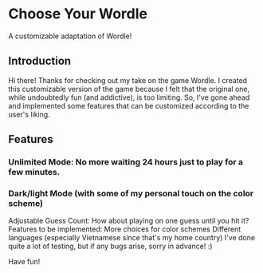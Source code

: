# Choose Your Wordle
A customizable adaptation of Wordle!

## Introduction
Hi there! Thanks for checking out my take on the game Wordle. I created this customizable version of the game because I felt that the original one, while undoubtedly fun (and addictive), is too limiting. So, I've gone ahead and implemented some features that can be customized according to the user's liking.

## Features
### Unlimited Mode: No more waiting 24 hours just to play for a few minutes.
### Dark/light Mode (with some of my personal touch on the color scheme)
Adjustable Guess Count: How about playing on one guess until you hit it?
Features to be implemented:
More choices for color schemes
Different languages (especially Vietnamese since that's my home country)
I've done quite a lot of testing, but if any bugs arise, sorry in advance! :)

Have fun!
